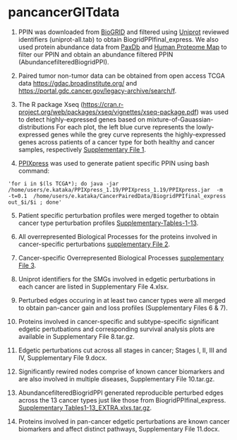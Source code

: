 # pancancerGITdata
1. PPIN was downloaded from [BioGRID](https://thebiogrid.org/download.php) and filtered using [Uniprot](http://www.uniprot.org/) reviewed identifiers (uniprot-all.tab) to obtain BiogridPPIfinal_express. We also used protein abundance data from [PaxDb](http://pax-db.org/species/9606/H.%20sapiens) and [Human Proteome Map](http://www.humanproteomemap.org/) to filter our PPIN and obtain an abundance filtered PPIN (AbundancefilteredBiogridPPI).

2. Paired tumor non-tumor data can be obtained from open access TCGA data <https://gdac.broadinstitute.org/> and <https://portal.gdc.cancer.gov/legacy-archive/search/f>.

3. The R package Xseq (https://cran.r-project.org/web/packages/xseq/vignettes/xseq-package.pdf) was used to detect highly-expressed genes based on mixture-of-Gauassian-distributions For each plot, the left blue curve represents the lowly-expressed genes while the grey curve represents the highly-expressed genes across patients of a cancer type for both healthy and cancer samples, respectively [Supplementary File 1](https://drive.google.com/open?id=1ci6TgK7qMl1fKsulgDsaYWVTGCSK0y-e).

4. [PPIXpress](https://sourceforge.net/projects/ppixpress/) was used to generate patient specific PPIN using bash command: 

```bashscript
'for i in $(ls TCGA*); do java -jar /home/users/e.kataka/PPIXpress_1.19/PPIXpress_1.19/PPIXpress.jar  -m  -t=0.1  /home/users/e.kataka/CancerPairedData/BiogridPPIfinal_express  out_$i/$i ; done'
```
5. Patient specific perturbation profiles were merged together to obtain cancer type perturbation profiles [Supplementary-Tables-1-13](https://drive.google.com/open?id=0Bz3WS2e_jQ6xU09NN19TWTJVSmM).

6. All overrepresented Biological Processes for the proteins involved in cancer-specific perturbations [supplementary File 2](https://drive.google.com/open?id=1WYrNaVupHU9Vp6wkgNZZBe3b4mrvemFi).

7. Cancer-specific Overrepresented Biological Processes [supplementary File 3](https://drive.google.com/open?id=1iw6CKRuch-OGKqo9SkzOkP8OIwsmSefj).

8. Uniprot identifiers for the SMGs involved in edgetic perturbations in each cancer are listed in Supplementary File 4.xlsx.

9. Perturbed edges occuring in at least two cancer types were all merged to obtain pan-cancer gain and loss profiles (Supplementary Files 6 & 7).

9. Proteins involved in cancer-specific and subtype-specific significant edgetic pertutbations and corresponding survival analysis plots are available in Supplementary File 8.tar.gz.

10. Edgetic perturbations cut across all stages in cancer; Stages I, II, III and IV, Supplementary File 9.docx.

11. Significantly rewired nodes comprise of known cancer biomarkers and are also involved in multiple diseases, Supplementary File 10.tar.gz.


10. AbundancefilteredBiogridPPI generated reproducible perturbed edges across the 13 cancer types just like those from BiogridPPIfinal_express. [Supplementary Tables1-13_EXTRA.xlxs.tar.gz](https://drive.google.com/open?id=1AvUBF5WHf-ackau_gwTa7O1WEGjPodsP).

11. Proteins involved in pan-cancer edgetic perturbations are known cancer biomarkers and affect distinct pathways, Supplementary File 11.docx. 
